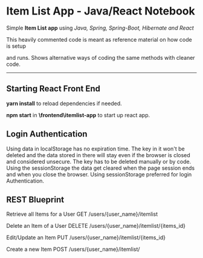 # Item List App - Java/React Notebook
Simple **Item List app** using *Java, Spring, Spring-Boot, Hibernate and React*

This heavily commented code is meant as reference material on how  code is setup

and runs.  Shows alternative ways of coding the same methods with cleaner code.

------

## Starting React Front End 

**yarn install** to reload dependencies if needed.

**npm start**  in **\frontend\itemlist-app** to start up react app.



## Login Authentication

Using data in localStorage has no expiration time. The key in it won't be deleted and the 
 data stored in there will stay even if the browser is closed and considered unsecure. The key has to be deleted manually or by code.
 Using the sessionStorage the data get cleared when the page session ends and when you close the browser. Using  sessionStorage preferred for login Authentication.



## REST Blueprint

Retrieve all Items for a User
GET /users/{user_name}/itemlist

Delete an Item of a User
DELETE /users/{user_name}/itemlist/{items_id}

Edit/Update an Item
PUT /users/{user_name}/itemlist/{items_id}

Create a new Item
POST /users/{user_name}/itemlist/